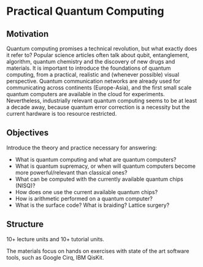 # Practical Quantum Computing

## Motivation
Quantum computing promises a technical revolution, but what exactly does it refer to? Popular science articles often talk about qubit, entanglement, algorithm, quantum chemistry and the discovery of new drugs and materials. It is important to introduce the foundations of quantum computing, from a practical, realistic and (whenever possible) visual perspective. Quantum communication networks are already used for communicating across continents (Europe-Asia), and the first small scale quantum computers are available in the cloud for experiments. Nevertheless, industrially relevant quantum computing seems to be at least a decade away, because quantum error correction is a necessity but the current hardware is too resource restricted.

## Objectives
Introduce the theory and practice necessary for answering:
* What is quantum computing and what are quantum computers?
* What is quantum supremacy, or when will quantum computers become more powerful/relevant than classical ones?
* What can be computed with the currently available quantum chips (NISQ)?
* How does one use the current available quantum chips?
* How is arithmetic performed on a quantum computer?
* What is the surface code? What is braiding? Lattice surgery?

## Structure
10+ lecture units and 10+ tutorial units.

The materials focus on hands on exercises with state of the art software tools, such as Google Cirq, IBM QisKit. 